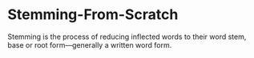 # Stemming-From-Scratch
Stemming is the process of reducing inflected words to their word stem, base or root form—generally a written word form.
